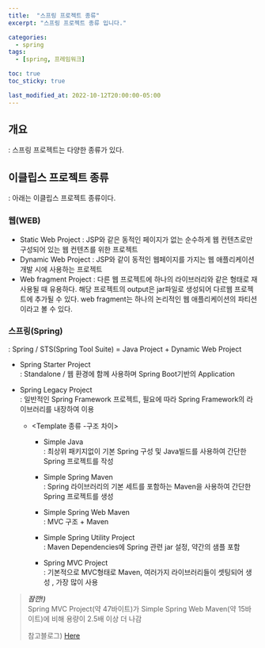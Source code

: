 ```yaml
---
title:  "스프링 프로젝트 종류"
excerpt: "스프링 프로젝트 종류 입니다."

categories:
  - spring
tags:
  - [spring, 프레임워크]

toc: true
toc_sticky: true

last_modified_at: 2022-10-12T20:00:00-05:00
---
```


## 개요
: 스프링 프로젝트는 다양한 종류가 있다.

## 이클립스 프로젝트 종류
: 아래는 이클립스 프로젝트 종류이다.

### 웹(WEB)
- Static Web Project 
: JSP와 같은 동적인 페이지가 없는 순수하게 웹 컨텐츠로만 구성되어 있는 웹 컨텐츠를 위한 프로젝트
- Dynamic Web Project 
: JSP와 같이 동적인 웹페이지를 가지는 웹 애플리케이션 개발 시에 사용하는 프로젝트
- Web fragment Project 
: 다른 웹 프로젝트에 하나의 라이브러리와 같은 형태로 재사용될 때 유용하다. 해당 프로젝트의 output은 jar파일로 생성되어 다르웹 프로젝트에 추가될 수 있다. web fragment는 하나의 논리적인 웹 애플리케이션의 파티션이라고 볼 수 있다.

### 스프링(Spring)
: Spring / STS(Spring Tool Suite) = Java Project + Dynamic Web Project

- Spring Starter Project  
  : Standalone / 웹 환경에 함께 사용하며 Spring Boot기반의 Application 

- Spring Legacy Project  
  : 일반적인 Spring Framework  프로젝트, 필요에 따라 Spring Framework의 라이브러리를 내장하여 이용

  - <Template 종류 -구조 차이>  
    - Simple Java  
      : 최상위 패키지없이 기본 Spring 구성 및 Java빌드를 사용하여 간단한 Spring 프로젝트를 작성

    - Simple Spring Maven  
      : Spring 라이브러리의 기본 세트를 포함하는 Maven을 사용하여 간단한 Spring 프로젝트를 생성

    - Simple Spring Web Maven  
      : MVC 구조 + Maven

    - Simple Spring Utility Project  
      : Maven Dependencies에 Spring 관련 jar 설정, 약간의 샘플 포함 

    - Spring MVC Project  
      : 기본적으로 MVC형태로 Maven, 여러가지 라이브러리들이 셋팅되어 생성 , 가장 많이 사용

> ***잠깐!)***  
> Spring MVC Project(약 47바이트)가 Simple Spring Web Maven(약 15바이트)에 비해 용량이 2.5배 이상 더 나감  
>   
> 참고블로그) [Here](https://deeds-not-words.tistory.com/m/entry/%EC%9D%B4%ED%81%B4%EB%A6%BD%EC%8A%A4-%ED%94%84%EB%A1%9C%EC%A0%9D%ED%8A%B8-%EC%A2%85%EB%A5%98%EC%99%80-%EC%B0%A8%EC%9D%B4)

